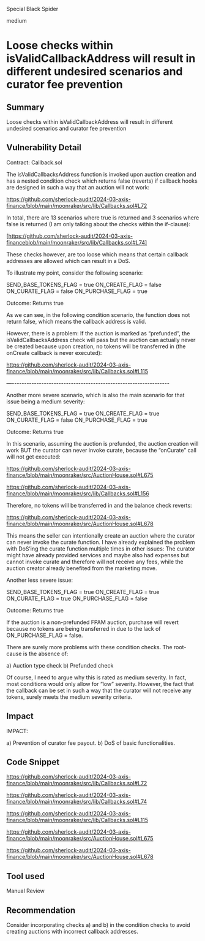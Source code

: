 Special Black Spider

medium

# Loose checks within isValidCallbackAddress will result in different undesired scenarios and curator fee prevention

## Summary
Loose checks within isValidCallbackAddress will result in different undesired scenarios and curator fee prevention

## Vulnerability Detail
Contract: Callback.sol

The isValidCallbacksAddress function is invoked upon auction creation and has a nested condition check which returns false (reverts) if callback hooks are designed in such a way that an auction will not work:

https://github.com/sherlock-audit/2024-03-axis-finance/blob/main/moonraker/src/lib/Callbacks.sol#L72

In total, there are 13 scenarios where true is returned and 3 scenarios where false is returned (I am only talking about the checks within the if-clause):

[https://github.com/sherlock-audit/2024-03-axis-financeblob/main/moonraker/src/lib/Callbacks.sol#L74]

These checks however, are too loose which means that certain callback addresses are allowed which can result in a DoS. 

To illustrate my point, consider the following scenario:

SEND_BASE_TOKENS_FLAG = true 
ON_CREATE_FLAG = false 
ON_CURATE_FLAG = false 
ON_PURCHASE_FLAG = true

Outcome: Returns true

As we can see, in the following condition scenario, the function does not return false, which means the callback address is valid. 

However, there is a problem: If the auction is marked as “prefunded”, the isValidCallbacksAddress check will pass but the auction can actually never be created because upon creation, no tokens will be transferred in (the onCreate callback is never executed):

https://github.com/sherlock-audit/2024-03-axis-finance/blob/main/moonraker/src/lib/Callbacks.sol#L115

—----------------------------------------------------------------

Another more severe scenario, which is also the main scenario for that issue being a medium severity:

SEND_BASE_TOKENS_FLAG = true 
ON_CREATE_FLAG = true 
ON_CURATE_FLAG = false 
ON_PURCHASE_FLAG = true 

Outcome: Returns true

In this scenario, assuming the auction is prefunded, the auction creation will work BUT the curator can never invoke curate, because the “onCurate” call will not get executed:

https://github.com/sherlock-audit/2024-03-axis-finance/blob/main/moonraker/src/AuctionHouse.sol#L675

https://github.com/sherlock-audit/2024-03-axis-finance/blob/main/moonraker/src/lib/Callbacks.sol#L156

Therefore, no tokens will be transferred in and the balance check reverts:

https://github.com/sherlock-audit/2024-03-axis-finance/blob/main/moonraker/src/AuctionHouse.sol#L678

This means the seller can intentionally create an auction where the curator can never invoke the curate function. I have already explained the problem with DoS’ing the curate function multiple times in other issues: The curator might have already provided services and maybe also had expenses but cannot invoke curate and therefore will not receive any fees, while the auction creator already benefited from the marketing move.

Another less severe issue:

SEND_BASE_TOKENS_FLAG = true 
ON_CREATE_FLAG = true 
ON_CURATE_FLAG = true 
ON_PURCHASE_FLAG = false 

Outcome: Returns true

If the auction is a non-prefunded FPAM auction, purchase will revert because no tokens are being transferred in due to the lack of ON_PURCHASE_FLAG = false.


There are surely more problems with these condition checks. The root-cause is the absence of:

a) Auction type check
b) Prefunded check

Of course, I need to argue why this is rated as medium severity. In fact, most conditions would only allow for “low” severity. However, the fact that the callback can be set in such a way that the curator will not receive any tokens, surely meets the medium severity criteria.
## Impact
IMPACT:

a) Prevention of curator fee payout.
b) DoS of basic functionalities.

## Code Snippet
https://github.com/sherlock-audit/2024-03-axis-finance/blob/main/moonraker/src/lib/Callbacks.sol#L72

https://github.com/sherlock-audit/2024-03-axis-finance/blob/main/moonraker/src/lib/Callbacks.sol#L74

https://github.com/sherlock-audit/2024-03-axis-finance/blob/main/moonraker/src/lib/Callbacks.sol#L115

https://github.com/sherlock-audit/2024-03-axis-finance/blob/main/moonraker/src/AuctionHouse.sol#L675

https://github.com/sherlock-audit/2024-03-axis-finance/blob/main/moonraker/src/AuctionHouse.sol#L678


## Tool used

Manual Review

## Recommendation
Consider incorporating checks a) and b) in the condition checks to avoid creating auctions with incorrect callback addresses.

